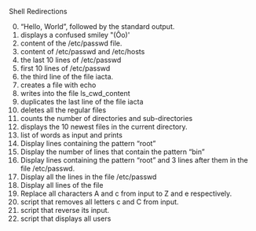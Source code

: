 Shell Redirections

0. “Hello, World”, followed by the standard output.
1. displays a confused smiley "(Ôo)'
2. content of the /etc/passwd file.
3. content of /etc/passwd and /etc/hosts
4. the last 10 lines of /etc/passwd
5. first 10 lines of /etc/passwd
6. the third line of the file iacta.
7. creates a file with echo
8. writes into the file ls_cwd_content
9. duplicates the last line of the file iacta
10. deletes all the regular files
11. counts the number of directories and sub-directories
12. displays the 10 newest files in the current directory.
13. list of words as input and prints
14. Display lines containing the pattern “root”
15. Display the number of lines that contain the pattern “bin”
16. Display lines containing the pattern “root” and 3 lines after them in the file /etc/passwd.
17. Display all the lines in the file /etc/passwd
18. Display all lines of the file
19. Replace all characters A and c from input to Z and e respectively.
20. script that removes all letters c and C from input.
21. script that reverse its input.
22. script that displays all users
